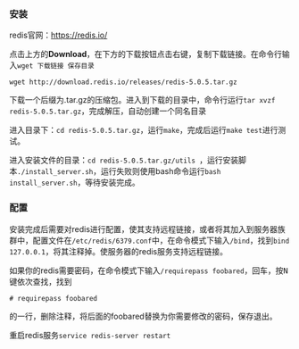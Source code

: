 ### 安装

redis官网：<https://redis.io/>

点击上方的**Download**，在下方的下载按钮点击右键，复制下载链接。在命令行输入`wget 下载链接 保存目录`

```shell
wget http://download.redis.io/releases/redis-5.0.5.tar.gz
```



下载一个后缀为.tar.gz的压缩包。进入到下载的目录中，命令行运行`tar xvzf redis-5.0.5.tar.gz`，完成解压，自动创建一个同名目录

进入目录下：`cd redis-5.0.5.tar.gz`，运行`make`，完成后运行`make test`进行测试。

进入安装文件的目录：`cd redis-5.0.5.tar.gz/utils `，运行安装脚本`./install_server.sh`，运行失败则使用bash命令运行`bash install_server.sh`，等待安装完成。

### 配置

安装完成后需要对redis进行配置，使其支持远程链接，或者将其加入到服务器族群中，配置文件在`/etc/redis/6379.conf`中，在命令模式下输入`/bind`，找到`bind 127.0.0.1`，将其注释掉。使服务器的redis服务支持远程链接。

如果你的redis需要密码，在命令模式下输入`/requirepass foobared`，回车，按<kbd>N</kbd>键依次查找，找到

```shell
# requirepass foobared
```

的一行，删除注释，将后面的foobared替换为你需要修改的密码，保存退出。

重启redis服务`service redis-server restart`

